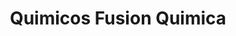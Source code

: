 ---
title: "Quimicos Fusion Quimica"
url: /los-martires/quimicos-fusion-quimica/
shop: Supermarkt
---